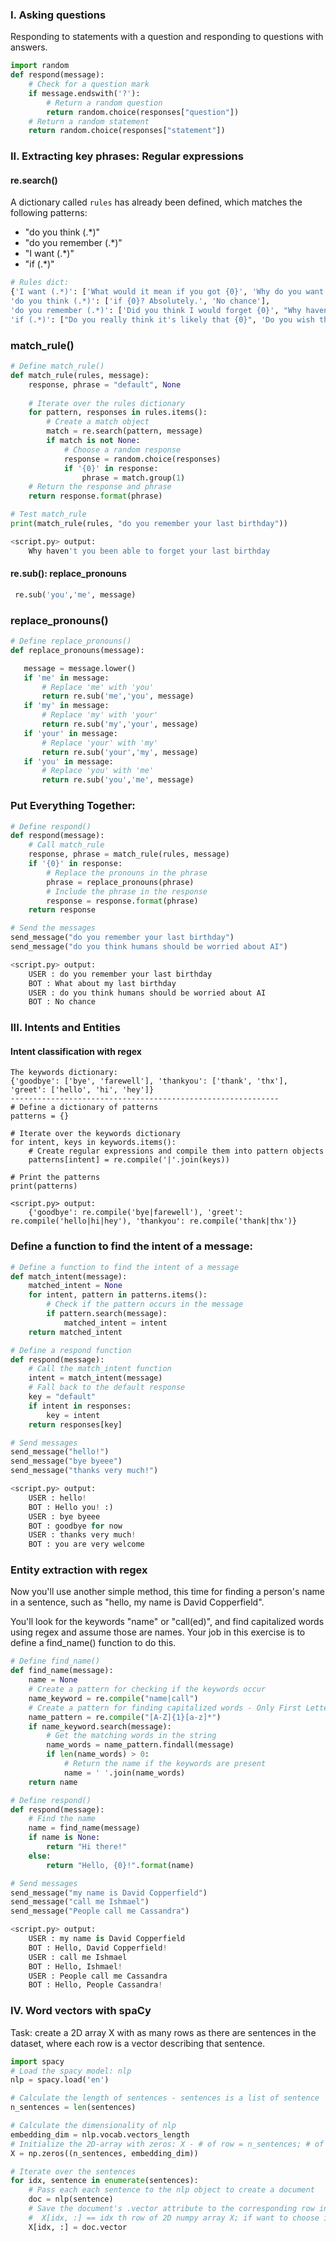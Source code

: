 ### I. Asking questions
Responding to statements with a question and responding to questions with answers.

```Python
import random
def respond(message):
    # Check for a question mark
    if message.endswith('?'):
        # Return a random question
        return random.choice(responses["question"])
    # Return a random statement
    return random.choice(responses["statement"])

```
### II.  Extracting key phrases: Regular expressions
#### re.search()

A dictionary called `rules` has already been defined, which matches the following patterns:

* "do you think (.*)"
* "do you remember (.*)"
* "I want (.*)"
* "if (.*)"

```Python
# Rules dict:
{'I want (.*)': ['What would it mean if you got {0}', 'Why do you want {0}', "What's stopping you from getting {0}"], 
'do you think (.*)': ['if {0}? Absolutely.', 'No chance'], 
'do you remember (.*)': ['Did you think I would forget {0}', "Why haven't you been able to forget {0}", 'What about {0}', 'Yes .. and?'], 
'if (.*)': ["Do you really think it's likely that {0}", 'Do you wish that {0}', 'What do you think about {0}', 'Really--if {0}']}
```

### match_rule()

```Python
# Define match_rule()
def match_rule(rules, message):
    response, phrase = "default", None
    
    # Iterate over the rules dictionary
    for pattern, responses in rules.items():
        # Create a match object
        match = re.search(pattern, message)
        if match is not None:
            # Choose a random response
            response = random.choice(responses)
            if '{0}' in response:
                phrase = match.group(1)
    # Return the response and phrase
    return response.format(phrase)

# Test match_rule
print(match_rule(rules, "do you remember your last birthday"))

<script.py> output:
    Why haven't you been able to forget your last birthday

```
#### re.sub(): replace_pronouns

```Python
 re.sub('you','me', message)
 ```
 ### replace_pronouns()
 ```Python
 # Define replace_pronouns()
def replace_pronouns(message):

    message = message.lower()
    if 'me' in message:
        # Replace 'me' with 'you'
        return re.sub('me','you', message)
    if 'my' in message:
        # Replace 'my' with 'your'
        return re.sub('my','your', message)
    if 'your' in message:
        # Replace 'your' with 'my'
        return re.sub('your','my', message)
    if 'you' in message:
        # Replace 'you' with 'me'
        return re.sub('you','me', message)
 ```

### Put Everything Together:
```Python
# Define respond()
def respond(message):
    # Call match_rule
    response, phrase = match_rule(rules, message)
    if '{0}' in response:
        # Replace the pronouns in the phrase
        phrase = replace_pronouns(phrase)
        # Include the phrase in the response
        response = response.format(phrase)
    return response

# Send the messages
send_message("do you remember your last birthday")
send_message("do you think humans should be worried about AI")

<script.py> output:
    USER : do you remember your last birthday
    BOT : What about my last birthday
    USER : do you think humans should be worried about AI
    BOT : No chance
```
### III. Intents and Entities

#### Intent classification with regex
```
The keywords dictionary:
{'goodbye': ['bye', 'farewell'], 'thankyou': ['thank', 'thx'], 'greet': ['hello', 'hi', 'hey']}
------------------------------------------------------------
# Define a dictionary of patterns
patterns = {}

# Iterate over the keywords dictionary
for intent, keys in keywords.items():
    # Create regular expressions and compile them into pattern objects
    patterns[intent] = re.compile('|'.join(keys))
    
# Print the patterns
print(patterns)

<script.py> output:
    {'goodbye': re.compile('bye|farewell'), 'greet': re.compile('hello|hi|hey'), 'thankyou': re.compile('thank|thx')}
```
### Define a function to find the intent of a message:
```Python
# Define a function to find the intent of a message
def match_intent(message):
    matched_intent = None
    for intent, pattern in patterns.items():
        # Check if the pattern occurs in the message 
        if pattern.search(message):
            matched_intent = intent
    return matched_intent

# Define a respond function
def respond(message):
    # Call the match_intent function
    intent = match_intent(message)
    # Fall back to the default response
    key = "default"
    if intent in responses:
        key = intent
    return responses[key]

# Send messages
send_message("hello!")
send_message("bye byeee")
send_message("thanks very much!")

<script.py> output:
    USER : hello!
    BOT : Hello you! :)
    USER : bye byeee
    BOT : goodbye for now
    USER : thanks very much!
    BOT : you are very welcome
```

### Entity extraction with regex
Now you'll use another simple method, this time for finding a person's name in a sentence, such as "hello, my name is David Copperfield".

You'll look for the keywords "name" or "call(ed)", and find capitalized words using regex and assume those are names. Your job in this exercise is to define a find_name() function to do this.

```Python
# Define find_name()
def find_name(message):
    name = None
    # Create a pattern for checking if the keywords occur
    name_keyword = re.compile("name|call")
    # Create a pattern for finding capitalized words - Only First Letter {1} is captialized 
    name_pattern = re.compile("[A-Z]{1}[a-z]*")
    if name_keyword.search(message):
        # Get the matching words in the string
        name_words = name_pattern.findall(message)
        if len(name_words) > 0:
            # Return the name if the keywords are present
            name = ' '.join(name_words)
    return name

# Define respond()
def respond(message):
    # Find the name
    name = find_name(message)
    if name is None:
        return "Hi there!"
    else:
        return "Hello, {0}!".format(name)

# Send messages
send_message("my name is David Copperfield")
send_message("call me Ishmael")
send_message("People call me Cassandra")

<script.py> output:
    USER : my name is David Copperfield
    BOT : Hello, David Copperfield!
    USER : call me Ishmael
    BOT : Hello, Ishmael!
    USER : People call me Cassandra
    BOT : Hello, People Cassandra!
```
### IV. Word vectors with spaCy
Task: create a 2D array X with as many rows as there are sentences in the dataset, where each row is a vector describing that sentence.
```Python
import spacy
# Load the spacy model: nlp
nlp = spacy.load('en')

# Calculate the length of sentences - sentences is a list of sentence
n_sentences = len(sentences)

# Calculate the dimensionality of nlp
embedding_dim = nlp.vocab.vectors_length
# Initialize the 2D-array with zeros: X - # of row = n_sentences; # of column = embedding_dim
X = np.zeros((n_sentences, embedding_dim))

# Iterate over the sentences
for idx, sentence in enumerate(sentences):
    # Pass each each sentence to the nlp object to create a document
    doc = nlp(sentence)
    # Save the document's .vector attribute to the corresponding row in X
    #  X[idx, :] == idx th row of 2D numpy array X; if want to choose idx th column of X ->  X[:, idx]
    X[idx, :] = doc.vector
```
